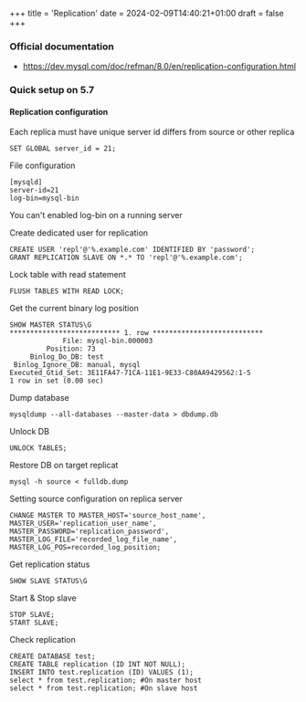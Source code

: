 +++
title = 'Replication'
date = 2024-02-09T14:40:21+01:00
draft = false   
+++

### Official documentation 

- https://dev.mysql.com/doc/refman/8.0/en/replication-configuration.html

### Quick setup on 5.7

#### Replication configuration
Each replica must have unique server id differs from source or other replica
```mysql
SET GLOBAL server_id = 21;
```

File configuration 
```mysql
[mysqld]
server-id=21
log-bin=mysql-bin
```
You can't enabled log-bin on a running server

Create dedicated user for replication
```mysql
CREATE USER 'repl'@'%.example.com' IDENTIFIED BY 'password';
GRANT REPLICATION SLAVE ON *.* TO 'repl'@'%.example.com';
```

Lock table with read statement
```mysql
FLUSH TABLES WITH READ LOCK;
```

Get the current binary log position
```mysql
SHOW MASTER STATUS\G
*************************** 1. row ***************************
             File: mysql-bin.000003
         Position: 73
     Binlog_Do_DB: test
 Binlog_Ignore_DB: manual, mysql
Executed_Gtid_Set: 3E11FA47-71CA-11E1-9E33-C80AA9429562:1-5
1 row in set (0.00 sec)
```

Dump database
```mysql
mysqldump --all-databases --master-data > dbdump.db
```

Unlock DB
```mysql
UNLOCK TABLES;
```

Restore DB on target replicat
```mysql
mysql -h source < fulldb.dump
```

Setting source configuration on replica server
```mysql
CHANGE MASTER TO MASTER_HOST='source_host_name', MASTER_USER='replication_user_name', MASTER_PASSWORD='replication_password', MASTER_LOG_FILE='recorded_log_file_name', MASTER_LOG_POS=recorded_log_position;
```

Get replication status
```mysql
SHOW SLAVE STATUS\G
```

Start & Stop slave
```mysql
STOP SLAVE;
START SLAVE;
```

Check replication 
```mysql
CREATE DATABASE test;
CREATE TABLE replication (ID INT NOT NULL);
INSERT INTO test.replication (ID) VALUES (1);
select * from test.replication; #On master host
select * from test.replication; #On slave host
```
